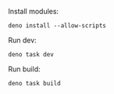 Install modules:
```
deno install --allow-scripts
```

Run dev:
```
deno task dev
```

Run build:
```
deno task build
```
